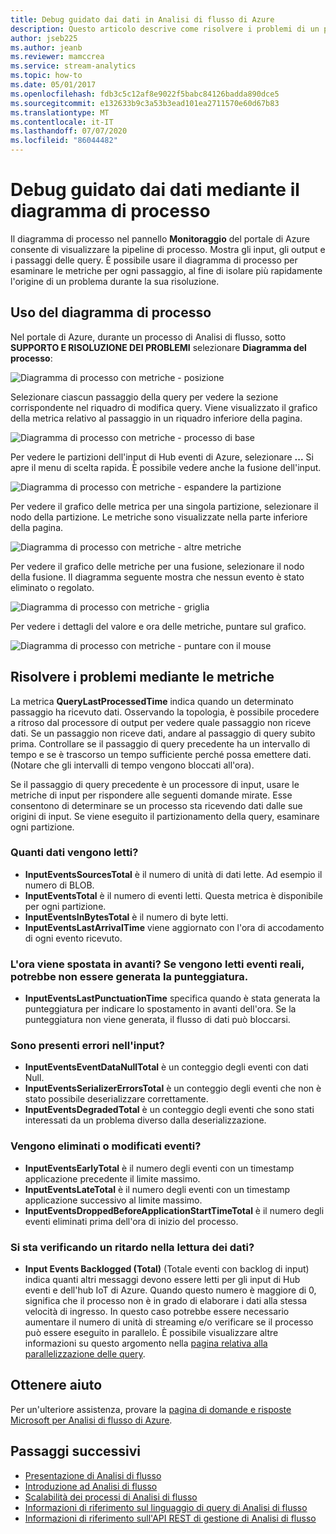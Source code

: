 ```yaml
---
title: Debug guidato dai dati in Analisi di flusso di Azure
description: Questo articolo descrive come risolvere i problemi di un processo di Analisi di flusso di Azure tramite il diagramma e le metriche nel portale di Azure.
author: jseb225
ms.author: jeanb
ms.reviewer: mamccrea
ms.service: stream-analytics
ms.topic: how-to
ms.date: 05/01/2017
ms.openlocfilehash: fdb3c5c12af8e9022f5babc84126badda890dce5
ms.sourcegitcommit: e132633b9c3a53b3ead101ea2711570e60d67b83
ms.translationtype: MT
ms.contentlocale: it-IT
ms.lasthandoff: 07/07/2020
ms.locfileid: "86044482"
---
```

# <a name="data-driven-debugging-by-using-the-job-diagram"></a>Debug guidato dai dati mediante il diagramma di processo

Il diagramma di processo nel pannello **Monitoraggio** del portale di Azure consente di visualizzare la pipeline di processo. Mostra gli input, gli output e i passaggi delle query. È possibile usare il diagramma di processo per esaminare le metriche per ogni passaggio, al fine di isolare più rapidamente l'origine di un problema durante la sua risoluzione.

## <a name="using-the-job-diagram"></a>Uso del diagramma di processo

Nel portale di Azure, durante un processo di Analisi di flusso, sotto **SUPPORTO E RISOLUZIONE DEI PROBLEMI** selezionare **Diagramma del processo**:

![Diagramma di processo con metriche - posizione](./media/stream-analytics-job-diagram-with-metrics/stream-analytics-job-diagram-with-metrics-portal-1.png)

Selezionare ciascun passaggio della query per vedere la sezione corrispondente nel riquadro di modifica query. Viene visualizzato il grafico della metrica relativo al passaggio in un riquadro inferiore della pagina.

![Diagramma di processo con metriche - processo di base](./media/stream-analytics-job-diagram-with-metrics/stream-analytics-job-diagram-with-metrics-portal-2.png)

Per vedere le partizioni dell'input di Hub eventi di Azure, selezionare **...** Si apre il menu di scelta rapida. È possibile vedere anche la fusione dell'input.

![Diagramma di processo con metriche - espandere la partizione](./media/stream-analytics-job-diagram-with-metrics/stream-analytics-job-diagram-with-metrics-portal-3.png)

Per vedere il grafico delle metrica per una singola partizione, selezionare il nodo della partizione. Le metriche sono visualizzate nella parte inferiore della pagina.

![Diagramma di processo con metriche - altre metriche](./media/stream-analytics-job-diagram-with-metrics/stream-analytics-job-diagram-with-metrics-portal-4.png)

Per vedere il grafico delle metriche per una fusione, selezionare il nodo della fusione. Il diagramma seguente mostra che nessun evento è stato eliminato o regolato.

![Diagramma di processo con metriche - griglia](./media/stream-analytics-job-diagram-with-metrics/stream-analytics-job-diagram-with-metrics-portal-5.png)

Per vedere i dettagli del valore e ora delle metriche, puntare sul grafico.

![Diagramma di processo con metriche - puntare con il mouse](./media/stream-analytics-job-diagram-with-metrics/stream-analytics-job-diagram-with-metrics-portal-6.png)

## <a name="troubleshoot-by-using-metrics"></a>Risolvere i problemi mediante le metriche

La metrica **QueryLastProcessedTime** indica quando un determinato passaggio ha ricevuto dati. Osservando la topologia, è possibile procedere a ritroso dal processore di output per vedere quale passaggio non riceve dati. Se un passaggio non riceve dati, andare al passaggio di query subito prima. Controllare se il passaggio di query precedente ha un intervallo di tempo e se è trascorso un tempo sufficiente perché possa emettere dati. (Notare che gli intervalli di tempo vengono bloccati all'ora).
 
Se il passaggio di query precedente è un processore di input, usare le metriche di input per rispondere alle seguenti domande mirate. Esse consentono di determinare se un processo sta ricevendo dati dalle sue origini di input. Se viene eseguito il partizionamento della query, esaminare ogni partizione.
 
### <a name="how-much-data-is-being-read"></a>Quanti dati vengono letti?

*   **InputEventsSourcesTotal** è il numero di unità di dati lette. Ad esempio il numero di BLOB.
*   **InputEventsTotal** è il numero di eventi letti. Questa metrica è disponibile per ogni partizione.
*   **InputEventsInBytesTotal** è il numero di byte letti.
*   **InputEventsLastArrivalTime** viene aggiornato con l'ora di accodamento di ogni evento ricevuto.
 
### <a name="is-time-moving-forward-if-actual-events-are-read-punctuation-might-not-be-issued"></a>L'ora viene spostata in avanti? Se vengono letti eventi reali, potrebbe non essere generata la punteggiatura.

*   **InputEventsLastPunctuationTime** specifica quando è stata generata la punteggiatura per indicare lo spostamento in avanti dell'ora. Se la punteggiatura non viene generata, il flusso di dati può bloccarsi.
 
### <a name="are-there-any-errors-in-the-input"></a>Sono presenti errori nell'input?

*   **InputEventsEventDataNullTotal** è un conteggio degli eventi con dati Null.
*   **InputEventsSerializerErrorsTotal** è un conteggio degli eventi che non è stato possibile deserializzare correttamente.
*   **InputEventsDegradedTotal** è un conteggio degli eventi che sono stati interessati da un problema diverso dalla deserializzazione.
 
### <a name="are-events-being-dropped-or-adjusted"></a>Vengono eliminati o modificati eventi?

*   **InputEventsEarlyTotal** è il numero degli eventi con un timestamp applicazione precedente il limite massimo.
*   **InputEventsLateTotal** è il numero degli eventi con un timestamp applicazione successivo al limite massimo.
*   **InputEventsDroppedBeforeApplicationStartTimeTotal** è il numero degli eventi eliminati prima dell'ora di inizio del processo.
 
### <a name="are-we-falling-behind-in-reading-data"></a>Si sta verificando un ritardo nella lettura dei dati?

*   **Input Events Backlogged (Total)** (Totale eventi con backlog di input) indica quanti altri messaggi devono essere letti per gli input di Hub eventi e dell'hub IoT di Azure. Quando questo numero è maggiore di 0, significa che il processo non è in grado di elaborare i dati alla stessa velocità di ingresso. In questo caso potrebbe essere necessario aumentare il numero di unità di streaming e/o verificare se il processo può essere eseguito in parallelo. È possibile visualizzare altre informazioni su questo argomento nella [pagina relativa alla parallelizzazione delle query](https://docs.microsoft.com/azure/stream-analytics/stream-analytics-parallelization). 


## <a name="get-help"></a>Ottenere aiuto
Per un'ulteriore assistenza, provare la [pagina di domande e risposte Microsoft per Analisi di flusso di Azure](https://docs.microsoft.com/answers/topics/azure-stream-analytics.html). 

## <a name="next-steps"></a>Passaggi successivi
* [Presentazione di Analisi di flusso](stream-analytics-introduction.md)
* [Introduzione ad Analisi di flusso](stream-analytics-real-time-fraud-detection.md)
* [Scalabilità dei processi di Analisi di flusso](stream-analytics-scale-jobs.md)
* [Informazioni di riferimento sul linguaggio di query di Analisi di flusso](https://docs.microsoft.com/stream-analytics-query/stream-analytics-query-language-reference)
* [Informazioni di riferimento sull'API REST di gestione di Analisi di flusso](https://msdn.microsoft.com/library/azure/dn835031.aspx)
